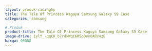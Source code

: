 ```yaml
---
layout: produk-casinghp
title: The Tale Of Princess Kaguya Samsung Galaxy S9 Case
categories: samsung

# Produk
product-title: The Tale Of Princess Kaguya Samsung Galaxy S9 Case
image-drive: 1ylY_-qqCK_b7rdkWqC6R5oOvnOARV4zE
harga: 90000
---
```

